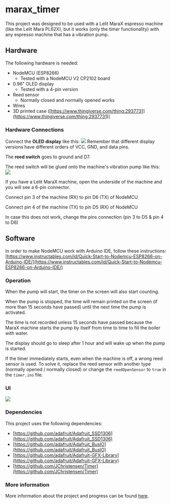 # marax_timer

This project was designed to be used with a Lelit MaraX espresso machine (like the Lelit Mara PL62X), but it works (only the timer functionality) with any espresso machine that has a vibration pump.

## Hardware

The following hardware is needed:

- NodeMCU (ESP8266)
    - Tested with a NodeMCU V2 CP2102 board
- 0.96" OLED display
    - Tested with a 4-pin version
- Reed sensor
    - Normally closed and normally opened works
- Wires
- 3D printed case ([https://www.thingiverse.com/thing:2937731](https://www.thingiverse.com/thing:2937731))

### Hardware Connections

Connect the **OLED display** like this:
![](https://circuits4you.com/wp-content/uploads/2019/01/NodeMCU_ESP8266_OLED_Display.png)
Remember that different display versions have different orders of VCC, GND, and data pins.

The **reed switch** goes to ground and D7.

The reed switch will be glued onto the machine's vibration pump like this:
![](resources/pump.jpg)

If you have a Lelit MaraX machine, open the underside of the machine and you will see a 6-pin connector.


Connect pin 3 of the machine (RX) to pin D6 (TX) of NodeMCU

Connect pin 4 of the machine (TX) to pin D5 (RX) of NodeMCU

In case this does not work, change the pins connection (pin 3 to D5 & pin 4 to D6)


## Software

In order to make NodeMCU work with Arduino IDE, follow these instructions: [https://www.instructables.com/id/Quick-Start-to-Nodemcu-ESP8266-on-Arduino-IDE/](https://www.instructables.com/id/Quick-Start-to-Nodemcu-ESP8266-on-Arduino-IDE/)

### Operation

When the pump will start, the timer on the screen will also start counting.

When the pump is stopped, the time will remain printed on the screen (if more than 15 seconds have passed) until the next time the pump is activated.

The time is not recorded unless 15 seconds have passed because the MaraX machine starts the pump by itself from time to time to fill the boiler with water.

The display should go to sleep after 1 hour and will wake up when the pump is started.

If the timer immediately starts, even when the machine is off, a wrong reed sensor is used. To solve it, replace the reed sensor with another type (normally opened / normally closed) or change the `reedOpenSensor` to `true` in the `timer.ino` file.

### UI

![](resources/ui.jpg)


### Dependencies

This project uses the following dependencies:
* [https://github.com/adafruit/Adafruit_SSD1306](https://github.com/adafruit/Adafruit_SSD1306)
* [https://github.com/adafruit/Adafruit_BusIO](https://github.com/adafruit/Adafruit_BusIO)
* [https://github.com/adafruit/Adafruit-GFX-Library](https://github.com/adafruit/Adafruit-GFX-Library)
* [https://github.com/JChristensen/Timer](https://github.com/JChristensen/Timer)


### More information

More information about the project and progress can be found [here](https://www.home-barista.com/espresso-machines/lelit-marax-t61215-350.html#p723763).